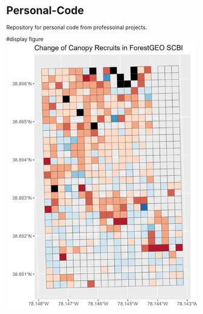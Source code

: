 # Personal-Code
Repository for personal code from professoinal projects. 

#display figure
![Figure 5 - Regeneration Debt](https://github.com/emacmonigle/Personal-Code/blob/main/15yrschange.png)

